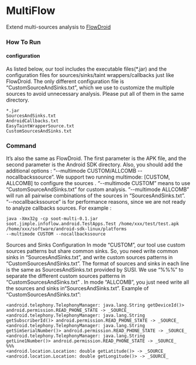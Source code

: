 MultiFlow
=====================
 Extend multi-sources analysis to [FlowDroid](https://github.com/secure-software-engineering/soot-infoflow-android)

### How To Run
#### configuration
As listed below, our tool includes the executable files(*.jar) and the configuration files for sources/sinks/taint wrappers/callbacks just like FlowDroid. The only different configuration file is “CustomSourceAndSinks.txt”, which we use to customize the multiple sources to avoid unnecessary analysis. Please put all of them in the same directory.
```
*.jar
SourcesAndSinks.txt
AndroidCallbacks.txt
EasyTaintWrapperSource.txt
CustomSourcesAndSinks.txt
```
### Command 
It’s also the same as FlowDroid. The first parameter is the APK file, and the second parameter is the Android SDK directory. Also, you should add the additional options : “--multimode CUSTOM/ALLCOMB --nocallbackssource”. We support two running multimode: [CUSTOM, ALLCOMB] to configure the sources . “--multimode CUSTOM” means to use “CustomSourceAndSinks.txt” for custom analysis. “--multimode ALLCOMB” will run all pairwise combinations of the sources in “SourcesAndSinks.txt”.  “--nocallbackssource” is for performance reasons, since we are not ready to analyze callbacks sources.
For example :
```
java -Xmx32g -cp soot-multi-0.1.jar soot.jimple.infoflow.android.TestApps.Test /home/xxx/test/test.apk /home/xxx/software/android-sdk-linux/platforms 
--multimode CUSTOM --nocallbackssource
```
Sources and Sinks Configuration
In mode “CUSTOM”, our tool use custom sources patterns but share common sinks. So, you need write common sinks in “SourcesAndSinks.txt”, and write custom sources patterns in “CustomSourcesAndSinks.txt”. The format of sources and sinks in each line is the same as SourcesAndSinks.txt provided by SUSI. We use “%%%” to separate the different custom sources patterns in “CustomSourcesAndSinks.txt” . 
In mode “ALLCOMB”, you just need write all the sources and sinks in“SourcesAndSinks.txt”.
Example of “CustomSourcesAndSinks.txt”:
```
<android.telephony.TelephonyManager: java.lang.String getDeviceId()> android.permission.READ_PHONE_STATE -> _SOURCE_
<android.telephony.TelephonyManager: java.lang.String getSubscriberId()> android.permission.READ_PHONE_STATE -> _SOURCE_
<android.telephony.TelephonyManager: java.lang.String getSimSerialNumber()> android.permission.READ_PHONE_STATE -> _SOURCE_
<android.telephony.TelephonyManager: java.lang.String getLine1Number()> android.permission.READ_PHONE_STATE -> _SOURCE_
%%%
<android.location.Location: double getLatitude()> -> _SOURCE_
<android.location.Location: double getLongitude()> -> _SOURCE_
```

